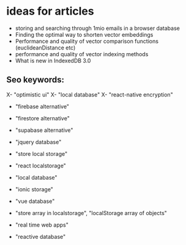 # ideas for articles


- storing and searching through 1mio emails in a browser database
- Finding the optimal way to shorten vector embeddings
- Performance and quality of vector comparison functions (euclideanDistance etc)
- performance and quality of vector indexing methods
- What is new in IndexedDB 3.0

## Seo keywords:

X- "optimistic ui"
X- "local database"
X- "react-native encryption"

- "firebase alternative"
- "firestore alternative" 
- "supabase alternative"

- "jquery database"

- "store local storage"

- "react localstorage"


- "local database"

- "ionic storage"

- "vue database"

- "store array in localstorage", "localStorage array of objects"


- "real time web apps"

- "reactive database"
